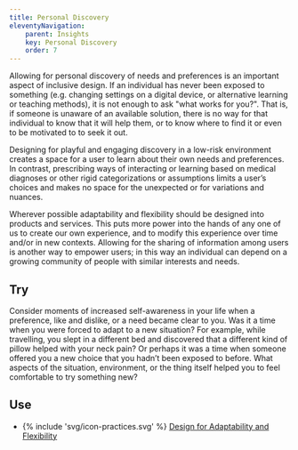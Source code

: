```yaml
---
title: Personal Discovery
eleventyNavigation:
    parent: Insights
    key: Personal Discovery
    order: 7
---
```


Allowing for personal discovery of needs and preferences is an important aspect of inclusive design. If an individual has never been exposed to something (e.g. changing settings on a digital device, or alternative learning or teaching methods), it is not enough to ask "what works for you?". That is, if someone is unaware of an available solution, there is no way for that individual to know that it will help them, or to know where to find it or even to be motivated to to seek it out.

Designing for playful and engaging discovery in a low-risk environment creates a space for a user to learn about their own needs and preferences. In contrast, prescribing ways of interacting or learning based on medical diagnoses or other rigid categorizations or assumptions limits a user’s choices and makes no space for the unexpected or for variations and nuances.

Wherever possible adaptability and flexibility should be designed into products and services. This puts more power into the hands of any one of us to create our own experience, and to modify this experience over time and/or in new contexts. Allowing for the sharing of information among users is another way to empower users; in this way an individual can depend on a growing community of people with similar interests and needs.

## Try

Consider moments of increased self-awareness in your life when a preference, like and dislike, or a need became clear to you. Was it a time when you were forced to adapt to a new situation? For example, while travelling, you slept in a different bed and discovered that a different kind of pillow helped with your neck pain? Or perhaps it was a time when someone offered you a new choice that you hadn’t been exposed to before. What aspects of the situation, environment, or the thing itself helped you to feel comfortable to try something new?

## Use

* {% include 'svg/icon-practices.svg' %} [Design for Adaptability and Flexibility](/practices/DesignForAdaptabilityAndFlexibility.html)

